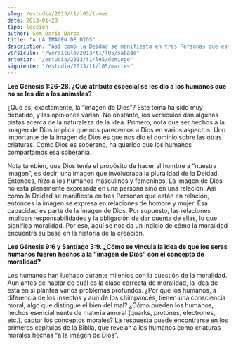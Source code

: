 ```yaml
---
slug: /estudia/2013/t1/l05/lunes
date: 2013-01-28
tipo: leccion
author: Sem Dario Barba
title: "A LA IMAGEN DE DIOS"
description: "Así como la Deidad se manifiesta en tres Personas que están en relación,  entonces la imagen se expresa en relaciones de hombre y mujer. Esa capacidad es  parte de la imagen de Dios. Por supuesto, las relaciones implican  responsabilidades y la obligación de dar cuenta de ella..."
versiculo: "/versiculo/2013/t1/l05/sabado"
anterior: "/estudia/2013/t1/l05/domingo"
siguiente: "/estudia/2013/t1/l05/martes"
---
```


**Lee Génesis 1:26-28. ¿Qué atributo especial se les dio a los humanos que no se les dio a los animales?**

¿Qué es, exactamente, la “imagen de Dios”? Este tema ha sido muy debatido, y las opiniones varían. No obstante, los versículos dan algunas pistas acerca de la naturaleza de la idea. Primero, nota que ser hechos a la imagen de Dios implica que nos parecemos a Dios en varios aspectos. Uno importante de la imagen de Dios es que nos dio el dominio sobre las otras criaturas. Como Dios es soberano, ha querido que los humanos compartamos esa soberanía.

Nota también, que Dios tenía el propósito de hacer al hombre a “nuestra imagen”, es decir, una imagen que involucraba la pluralidad de la Deidad. Entonces, hizo a los humanos masculinos y femeninos. La imagen de Dios no está plenamente expresada en una persona sino en una relación. Así como la Deidad se manifiesta en tres Personas que están en relación, entonces la imagen se expresa en relaciones de hombre y mujer. Esa capacidad es parte de la imagen de Dios. Por supuesto, las relaciones implican responsabilidades y la obligación de dar cuenta de ellas, lo que significa moralidad. Por eso, aquí se nos da un indicio de cómo la moralidad encuentra su base en la historia de la creación.

**Lee Génesis 9:6 y Santiago 3:9. ¿Cómo se vincula la idea de que los seres humanos fueron hechos a la “imagen de Dios” con el concepto de moralidad?**

Los humanos han luchado durante milenios con la cuestión de la moralidad. Aun antes de hablar de cuál es la clase correcta de moralidad, la idea de esta en sí plantea varios problemas profundos. ¿Por qué los humanos, a diferencia de los insectos y aun de los chimpancés, tienen una consciencia moral, algo que distingue el bien del mal? ¿Cómo pueden los humanos, hechos esencialmente de materia amoral (quarks, protones, electrones, etc.), captar los conceptos morales? La respuesta puede encontrarse en los primeros capítulos de la Biblia, que revelan a los humanos como criaturas morales hechas “a la imagen de Dios”.

